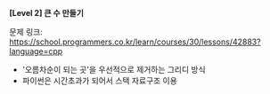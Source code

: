 **[Level 2] 큰 수 만들기**

문제 링크: https://school.programmers.co.kr/learn/courses/30/lessons/42883?language=cpp




* '오름차순이 되는 곳'을 우선적으로 제거하는 그리디 방식
* 파이썬은 시간초과가 되어서 스택 자료구조 이용
